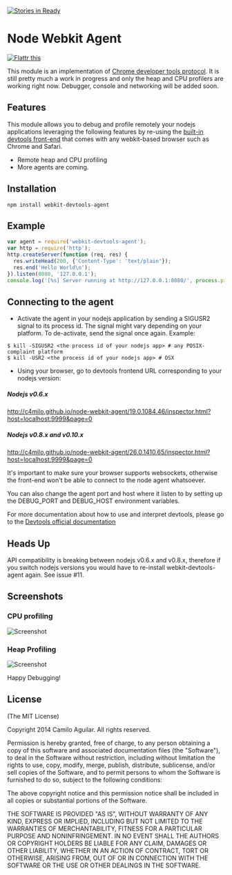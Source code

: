 [![Stories in Ready](https://badge.waffle.io/c4milo/node-webkit-agent.png?label=ready)](https://waffle.io/c4milo/node-webkit-agent)
# Node Webkit Agent
<a href="http://flattr.com/thing/799265/c4milonode-webkit-agent-on-GitHub" target="_blank">
<img src="http://api.flattr.com/button/flattr-badge-large.png" alt="Flattr this" title="Flattr this" border="0" /></a>

This module is an implementation of
[Chrome developer tools protocol](http://code.google.com/chrome/devtools/docs/protocol/1.0/index.html).
It is still pretty much a work in progress and only the heap and CPU profilers are working right now. Debugger, console
and networking will be added soon.

## Features
This module allows you to debug and profile remotely your nodejs applications
leveraging the following features by re-using the [built-in devtools front-end](http://code.google.com/chrome/devtools/docs/overview.html)
that comes with any webkit-based browser such as Chrome and Safari.

* Remote heap and CPU profiling
* More agents are coming.

## Installation
`npm install webkit-devtools-agent`

## Example
```javascript
var agent = require('webkit-devtools-agent');
var http = require('http');
http.createServer(function (req, res) {
  res.writeHead(200, {'Content-Type': 'text/plain'});
  res.end('Hello World\n');
}).listen(8080, '127.0.0.1');
console.log('[%s] Server running at http://127.0.0.1:8080/', process.pid);
```
## Connecting to the agent

* Activate the agent in your nodejs application by sending a SIGUSR2 signal to its process id. The signal might vary depending on your platform. To de-activate, send the signal once again.
Example: 
```shell
$ kill -SIGUSR2 <the process id of your nodejs app> # any POSIX-complaint platform
$ kill -USR2 <the process id of your nodejs app> # OSX
```


* Using your browser, go to devtools frontend URL corresponding to your nodejs version:

##### Nodejs v0.6.x
http://c4milo.github.io/node-webkit-agent/19.0.1084.46/inspector.html?host=localhost:9999&page=0

##### Nodejs v0.8.x and v0.10.x
http://c4milo.github.io/node-webkit-agent/26.0.1410.65/inspector.html?host=localhost:9999&page=0

It's important to make sure your browser supports websockets, otherwise the front-end won't be able to connect to the node agent whatsoever.

You can also change the agent port and host where it listen to by setting up the DEBUG_PORT and DEBUG_HOST environment variables.

For more documentation about how to use and interpret devtools, please go to the [Devtools official documentation](http://code.google.com/chrome/devtools/docs/overview.html)

## Heads Up
API compatibility is breaking between nodejs v0.6.x and v0.8.x, therefore if you switch nodejs versions you would have to re-install webkit-devtools-agent again. See issue #11.

## Screenshots
### CPU profiling
![Screenshot](http://i.imgur.com/XLFG5.png)

### Heap Profiling
![Screenshot](http://i.imgur.com/2jkme.png)


Happy Debugging!

## License
(The MIT License)

Copyright 2014 Camilo Aguilar. All rights reserved.

Permission is hereby granted, free of charge, to any person obtaining a copy
of this software and associated documentation files (the "Software"), to
deal in the Software without restriction, including without limitation the
rights to use, copy, modify, merge, publish, distribute, sublicense, and/or
sell copies of the Software, and to permit persons to whom the Software is
furnished to do so, subject to the following conditions:

The above copyright notice and this permission notice shall be included in
all copies or substantial portions of the Software.

THE SOFTWARE IS PROVIDED "AS IS", WITHOUT WARRANTY OF ANY KIND, EXPRESS OR
IMPLIED, INCLUDING BUT NOT LIMITED TO THE WARRANTIES OF MERCHANTABILITY,
FITNESS FOR A PARTICULAR PURPOSE AND NONINFRINGEMENT. IN NO EVENT SHALL THE
AUTHORS OR COPYRIGHT HOLDERS BE LIABLE FOR ANY CLAIM, DAMAGES OR OTHER
LIABILITY, WHETHER IN AN ACTION OF CONTRACT, TORT OR OTHERWISE, ARISING
FROM, OUT OF OR IN CONNECTION WITH THE SOFTWARE OR THE USE OR OTHER DEALINGS
IN THE SOFTWARE.

